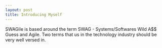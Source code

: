 ```yaml
---
layout: post
title: Introducing Myself
---
```


SWAGile is based around the term SWAG - Systems/Softwares Wild A$$ Guess and Agile.  Two terms that us in the technology industry should be very well versed in.
